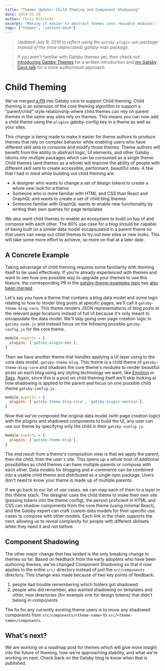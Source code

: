```yaml
---
title: "Themes Update: Child Theming and Component Shadowing"
date: 2019-01-29
author: Chris Biscardi
excerpt: "Making it easier to abstract themes into reusable modules"
tags: ["themes", "content-mesh"]
---
```


> _Updated July 9, 2019 to reflect using the `gatsby-plugin-mdx` package instead of the (now deprecated) gatsby-mdx package._

> If you aren't familiar with Gatsby themes yet, then check out [Introducing Gatsby Themes](/blog/2018-11-11-introducing-gatsby-themes/) for a written introduction and [my Gatsby Days talk](https://www.youtube.com/watch?v=wX84vXBpMR8) for a more audio/visual approach.

# Child Theming

We've merged [a PR](https://github.com/gatsbyjs/gatsby/pull/10787) into Gatsby core to support Child theming. Child theming is an extension of the core theming algorithm to support a "parent/child" style relationship where child themes can rely on parent themes in the same way sites rely on themes. This means you can now add a child theme using the `plugins` gatsby-config key in a theme as well as your sites.

This change is being made to make it easier for theme authors to produce themes that rely on complex behavior while enabling users who have different skill sets to consume and modify those themes. Theme authors will benefit from the ability to abstract logic, UI elements, and other Gatsby idioms into multiple packages which can be consumed as a single theme. Child themes (and themes as a whole) will improve the ability of people with different skill sets to create accessible, performant, beautiful sites. A few that I had in mind while building out child theming are:

- A designer who wants to change a set of design tokens to create a whole new look for a theme
- Someone who is more familiar with HTML and CSS than React and GraphQL and wants to create a set of child blog themes
- Someone familiar with GraphQL wants to enable new functionality by writing their own queries for page templates

We also want child themes to enable an ecosystem to build on top of and compose with each other. The 80% use case for a blog should be capable of being built on a similar data model encapsulated in a parent theme so that users can swap out child themes to try out new sites or new looks. This will take some more effort to achieve, so more on that at a later date.

## A Concrete Example

Taking advantage of child theming requires some familiarity with theming itself to be used effectively. If you're already experienced with themes and want to see how one possible way to upgrade your themes to use this feature, the corresponding PR in the [gatsby-theme-examples repo](https://github.com/ChristopherBiscardi/gatsby-theme-examples) has [also been merged](https://github.com/ChristopherBiscardi/gatsby-theme-examples/pull/13).

Let's say you have a theme that contains a blog data model and some logic relating to how to render blog posts at specific pages, we'll call it `gatsby-theme-blog-core`. This theme renders JSON representations of blog posts at the relevant page locations instead of full UI because it's only meant to encapsulate the data model. We'll skip going over page creation logic in `gatsby-node.js` and instead focus on the following possible `gatsby-config.js` for the core theme.

```js:title=gatsby-theme-blog-core/gatsby-config.js
module.exports = {
  plugins: [`gatsby-plugin-mdx`],
}
```

Then we have another theme that handles applying a UI layer using to the core data model, `gatsby-theme-blog`. This theme is a child theme of `gatsby-theme-blog-core` and shadows the core theme's modules to render beautiful posts on each blog using any styling technology we want, like [Emotion](https://emotion.sh/) or [Sass](https://sass-lang.com/). Again, since this is a post on child theming itself we'll skip looking at how shadowing is applied to the parent and focus on one possible child theme `gatsby-config.js`.

```js:title=gatsby-theme-blog/gatsby-config.js
module.exports = {
  plugins: [`gatsby-theme-blog-core`, `gatsby-plugin-emotion`],
}
```

Now that we've composed the original data model (with page creation logic) with the plugins and shadowed components to build the UI, any user can use our theme by specifying only the child in their `gatsby-config.js`.

```js:title=my-site/gatsby-config.js
module.exports = {
  plugins: [`gatsby-theme-blog`],
}
```

The end result from a theme's composition view is that we apply the parent, then the child, then the user's site. This opens up a whole host of additional possibilities as child themes can have multiple parents or compose with each other. Data models for blogging and e-commerce can be combined into a usable child theme and distributed as a single npm package. Users don't need to know your theme is made up of multiple parents.

If we go back to our list of use cases, we can map each of them to a layer in this theme stack. The designer uses the child theme to make their own site (passing tokens into the theme config), the person proficient in HTML and CSS can shadow components from the core theme (using minimal React), and the Gatsby expert can craft custom data models for their specific use cases to compose with other models. Each link in the chain supports the next, allowing us to reveal complexity for people with different skillsets when they need it and not before.

## Component Shadowing

The other major change that has landed is the only breaking change to themes so far. Based on feedback from the early adopters who have been authoring themes, we've changed Component Shadowing so that it now applies to the entire `src/` directory instead of just the `src/components` directory. This change was made because of two key points of feedback:

1. people had trouble remembering which folders got shadowed
2. people who did remember, also wanted shadowing on templates and other, new directories (for example one for design tokens) that didn't belong in components

The fix for any currently existing theme users is to move any shadowed components from `src/components/<theme-name>` to `src/<theme-name>/components`.

## What's next?

We are working on a roadmap post for themes which will give more insight into the future of theming, how we're approaching stability, and what we're working on next. Check back on the Gatsby blog to know when that is published.
